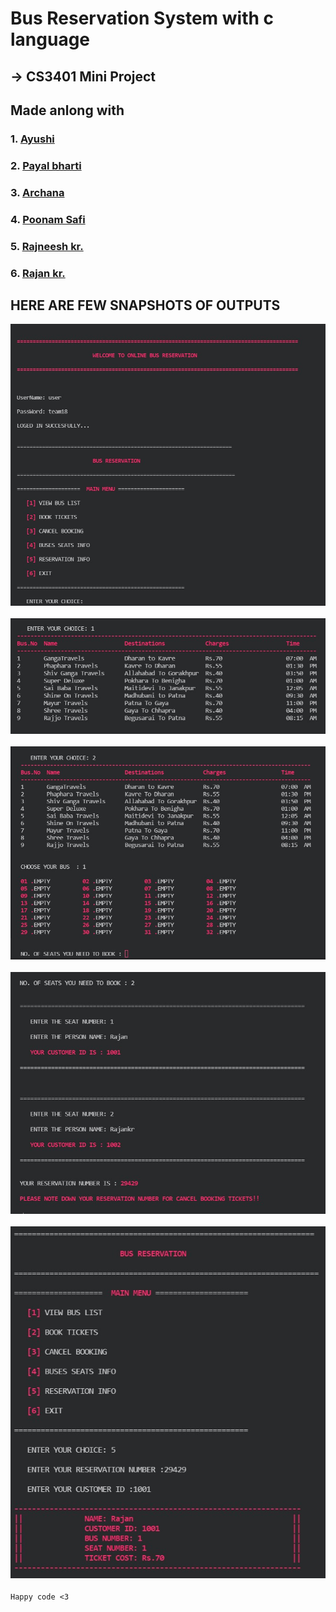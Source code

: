 # Bus Reservation System with c language

## -> CS3401 Mini Project


## Made anlong with


### 1. [Ayushi](https://github.com/Ayushi1881)

### 2. [Payal bharti](https://github.com/Payal1bharti)

### 3. [Archana ](https://github.com/arc2001)

### 4. [Poonam Safi](https://github.com/pnmsafi)

### 5. [Rajneesh kr.](https://github.com/rajneesh1002)

### 6. [Rajan kr.](https://github.com/krcpr007)
## HERE ARE FEW SNAPSHOTS OF OUTPUTS

![LOGIN](images/login.jpg)
<br/>
<br/>
![BUSLISTS](images/buslists.jpg)
<br/>
<br/>
![BUS BOOKING](images/busbook1.jpg)
<br/>
<br/>
![BUS BOOKING](images/busbook2.jpg)
<br/>
<br/>
![image info](images/custID.jpg)
<br/>
<br/>
`Happy code <3`
